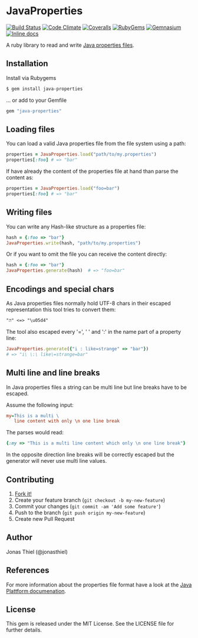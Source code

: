 # JavaProperties

[![Build Status](http://img.shields.io/travis/jnbt/java-properties.svg)](https://travis-ci.org/jnbt/java-properties)
[![Code Climate](http://img.shields.io/codeclimate/github/jnbt/java-properties.svg)](https://codeclimate.com/github/jnbt/java-properties)
[![Coveralls](http://img.shields.io/coveralls/jnbt/java-properties.svg)](https://coveralls.io/r/jnbt/java-properties)
[![RubyGems](http://img.shields.io/gem/v/java-properties.svg)](http://rubygems.org/gems/java-properties)
[![Gemnasium](http://img.shields.io/gemnasium/jnbt/java-properties.svg)](https://gemnasium.com/jnbt/java-properties)
[![Inline docs](http://inch-ci.org/github/jnbt/java-properties.svg?style=shields)](http://inch-ci.org/github/jnbt/java-properties)

A ruby library to read and write [Java properties files](http://en.wikipedia.org/wiki/.properties).

## Installation

Install via Rubygems

```bash
$ gem install java-properties
```

... or add to your Gemfile

```ruby
gem "java-properties"
```

## Loading files

You can load a valid Java properties file from the file system using a path:

```ruby
properties = JavaProperties.load("path/to/my.properties")
properties[:foo] # => "bar"
```

If have already the content of the properties file at hand than parse the content as:

```ruby
properties = JavaProperties.load("foo=bar")
properties[:foo] # => "bar"
```

## Writing files

You can write any Hash-like structure as a properties file:

```ruby
hash = {:foo => "bar"}
JavaProperties.write(hash, "path/to/my.properties")
```

Or if you want to omit the file you can receive the content directly:

```ruby
hash = {:foo => "bar"}
JavaProperties.generate(hash)  # => "foo=bar"
```

## Encodings and special chars

As Java properties files normally hold UTF-8 chars in their escaped representation this tool tries to convert them:

```
"ה" <=> "\u05d4"
```

The tool also escaped every '=', ' ' and ':' in the name part of a property line:

```ruby
JavaProperties.generate({"i : like=strange" => "bar"}) 
# => "i\ \:\ like\=strange=bar"
```

## Multi line and line breaks

In Java properties files a string can be multi line but line breaks have to be escaped. 

Assume the following input:

```ini
my=This is a multi \
   line content with only \n one line break
```

The parses would read:

```ruby
{:my => "This is a multi line content which only \n one line break"}
```

In the opposite direction line breaks will be correctly escaped but the generator will never use multi line values.

## Contributing

1. [Fork it!](https://github.com/jnbt/java-properties/fork)
2. Create your feature branch (`git checkout -b my-new-feature`)
3. Commit your changes (`git commit -am 'Add some feature'`)
4. Push to the branch (`git push origin my-new-feature`)
5. Create new Pull Request

## Author

Jonas Thiel (@jonasthiel)

## References

For more information about the properties file format have a look at the [Java Plattform documenation](http://docs.oracle.com/javase/6/docs/api/java/util/Properties.html).

## License

This gem is released under the MIT License. See the LICENSE file for further details.
